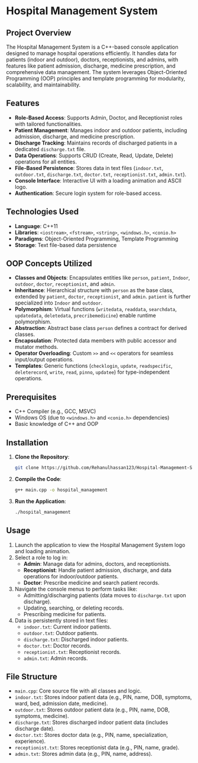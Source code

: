 # Hospital Management System

## Project Overview

The Hospital Management System is a C++-based console application designed to manage hospital operations efficiently. It handles data for patients (indoor and outdoor), doctors, receptionists, and admins, with features like patient admission, discharge, medicine prescription, and comprehensive data management. The system leverages Object-Oriented Programming (OOP) principles and template programming for modularity, scalability, and maintainability.

## Features

- **Role-Based Access**: Supports Admin, Doctor, and Receptionist roles with tailored functionalities.
- **Patient Management**: Manages indoor and outdoor patients, including admission, discharge, and medicine prescription.
- **Discharge Tracking**: Maintains records of discharged patients in a dedicated `discharge.txt` file.
- **Data Operations**: Supports CRUD (Create, Read, Update, Delete) operations for all entities.
- **File-Based Persistence**: Stores data in text files (`indoor.txt`, `outdoor.txt`, `discharge.txt`, `doctor.txt`, `receptionist.txt`, `admin.txt`).
- **Console Interface**: Interactive UI with a loading animation and ASCII logo.
- **Authentication**: Secure login system for role-based access.

## Technologies Used

- **Language**: C++11
- **Libraries**: `<iostream>`, `<fstream>`, `<string>`, `<windows.h>`, `<conio.h>`
- **Paradigms**: Object-Oriented Programming, Template Programming
- **Storage**: Text file-based data persistence

## OOP Concepts Utilized

- **Classes and Objects**: Encapsulates entities like `person`, `patient`, `Indoor`, `outdoor`, `doctor`, `receptionist`, and `admin`.
- **Inheritance**: Hierarchical structure with `person` as the base class, extended by `patient`, `doctor`, `receptionist`, and `admin`. `patient` is further specialized into `Indoor` and `outdoor`.
- **Polymorphism**: Virtual functions (`writedata`, `readdata`, `searchdata`, `updatedata`, `deletedata`, `precribemedicine`) enable runtime polymorphism.
- **Abstraction**: Abstract base class `person` defines a contract for derived classes.
- **Encapsulation**: Protected data members with public accessor and mutator methods.
- **Operator Overloading**: Custom `>>` and `<<` operators for seamless input/output operations.
- **Templates**: Generic functions (`checklogin`, `update`, `readspecific`, `deleterecord`, `write`, `read`, `pinno`, `updatee`) for type-independent operations.

## Prerequisites

- C++ Compiler (e.g., GCC, MSVC)
- Windows OS (due to `<windows.h>` and `<conio.h>` dependencies)
- Basic knowledge of C++ and OOP

## Installation

1. **Clone the Repository**:

   ```bash
   git clone https://github.com/Rehanulhassan123/Hospital-Management-System.git

   ```

2. **Compile the Code**:
   ```bash
   g++ main.cpp -o hospital_management
   ```
3. **Run the Application**:
   ```bash
   ./hospital_management
   ```

## Usage

1. Launch the application to view the Hospital Management System logo and loading animation.
2. Select a role to log in:
   - **Admin**: Manage data for admins, doctors, and receptionists.
   - **Receptionist**: Handle patient admission, discharge, and data operations for indoor/outdoor patients.
   - **Doctor**: Prescribe medicine and search patient records.
3. Navigate the console menus to perform tasks like:
   - Admitting/discharging patients (data moves to `discharge.txt` upon discharge).
   - Updating, searching, or deleting records.
   - Prescribing medicine for patients.
4. Data is persistently stored in text files:
   - `indoor.txt`: Current indoor patients.
   - `outdoor.txt`: Outdoor patients.
   - `discharge.txt`: Discharged indoor patients.
   - `doctor.txt`: Doctor records.
   - `receptionist.txt`: Receptionist records.
   - `admin.txt`: Admin records.

## File Structure

- `main.cpp`: Core source file with all classes and logic.
- `indoor.txt`: Stores indoor patient data (e.g., PIN, name, DOB, symptoms, ward, bed, admission date, medicine).
- `outdoor.txt`: Stores outdoor patient data (e.g., PIN, name, DOB, symptoms, medicine).
- `discharge.txt`: Stores discharged indoor patient data (includes discharge date).
- `doctor.txt`: Stores doctor data (e.g., PIN, name, specialization, experience).
- `receptionist.txt`: Stores receptionist data (e.g., PIN, name, grade).
- `admin.txt`: Stores admin data (e.g., PIN, name, address).
